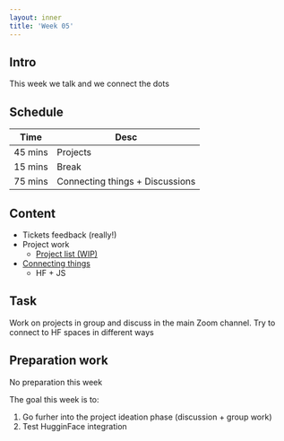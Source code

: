 ```yaml
---
layout: inner
title: 'Week 05'
---
```


## Intro

This week we talk and we connect the dots

## Schedule

| Time    | Desc                            |
| ------- | ------------------------------- |
| 45 mins | Projects                        |
| 15 mins | Break                           |
| 75 mins | Connecting things + Discussions |

## Content

- Tickets feedback (really!)
- Project work
  - [Project list (WIP)](./projects.md)
- [Connecting things](#)
  - HF + JS

## Task

Work on projects in group and discuss in the main Zoom channel. Try to connect to HF spaces in different ways

## Preparation work

No preparation this week

The goal this week is to:

1. Go furher into the project ideation phase (discussion + group work)
3. Test HugginFace integration
